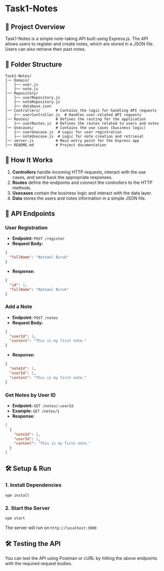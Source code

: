 # Task1-Notes

## 📌 Project Overview
Task1-Notes is a simple note-taking API built using Express.js. The API allows users to register and create notes, which are stored in a JSON file. Users can also retrieve their past notes.

## 📁 Folder Structure
```
Task1-Notes/
│── Domain/         
│   ├── user.js 
│   ├── note.js
│── Repository/         
│   ├── userRepository.js  
│   ├── noteRepository.js
│   ├── database.json 
│── Controllers/       # Contains the logic for handling API requests
│   ├── userController.js  # Handles user-related API requests
│── Routes/            # Defines the routing for the application
│   ├── userRoutes.js  # Defines the routes related to users and notes
│── Usecases/          # Contains the use cases (business logic)
│   ├── userUsecase.js  # Logic for user registration
│   ├── noteUsecase.js  # Logic for note creation and retrieval
│── server.js          # Main entry point for the Express app
│── README.md          # Project documentation
```

## 🔧 How It Works
1. **Controllers** handle incoming HTTP requests, interact with the use cases, and send back the appropriate responses.
2. **Routes** define the endpoints and connect the controllers to the HTTP methods.
3. **Usecases** contain the business logic and interact with the data layer.
4. **Data** stores the users and notes information in a simple JSON file.

## 🚀 API Endpoints

### **User Registration**
- **Endpoint:** `POST /register`
- **Request Body:**
```json
{
  "fullName": "Natnael Biruk"
}
```
- **Response:**
```json
{
  "id": 1,
  "fullName": "Natnael Biruk"
}
```

### **Add a Note**
- **Endpoint:** `POST /notes`
- **Request Body:**
```json
{
  "userId": 1,
  "content": "This is my first note."
}
```
- **Response:**
```json
{
  "noteId": 1,
  "userId": 1,
  "content": "This is my first note."
}
```

### **Get Notes by User ID**
- **Endpoint:** `GET /notes/:userId`
- **Example:** `GET /notes/1`
- **Response:**
```json
[
  {
    "noteId": 1,
    "userId": 1,
    "content": "This is my first note."
  }
]
```

## 🛠 Setup & Run
### **1. Install Dependencies**
```sh
npm install
```
### **2. Start the Server**
```sh
npm start
```
The server will run on `http://localhost:3000`

## 🛠 Testing the API
You can test the API using Postman or cURL by hitting the above endpoints with the required request bodies.


